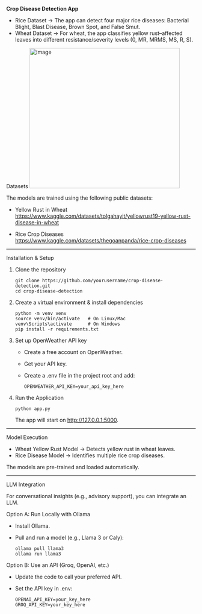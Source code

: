 **Crop Disease Detection App**

* Rice Dataset → The app can detect four major rice diseases:
Bacterial Blight, Blast Disease, Brown Spot, and False Smut.
* Wheat Dataset → For wheat, the app classifies yellow rust–affected leaves into different resistance/severity levels (0, MR, MRMS, MS, R, S).

Datasets
<img width="399" height="372" alt="image" src="https://github.com/user-attachments/assets/10c5d26d-cbd7-4efb-ae09-069504ffc55f" />

The models are trained using the following public datasets:

-   Yellow Rust in Wheat
    https://www.kaggle.com/datasets/tolgahayit/yellowrust19-yellow-rust-disease-in-wheat

-   Rice Crop Diseases
    https://www.kaggle.com/datasets/thegoanpanda/rice-crop-diseases

------------------------------------------------------------------------

Installation & Setup

1.  Clone the repository

        git clone https://github.com/yourusername/crop-disease-detection.git
        cd crop-disease-detection

2.  Create a virtual environment & install dependencies

        python -m venv venv
        source venv/bin/activate   # On Linux/Mac
        venv\Scripts\activate      # On Windows
        pip install -r requirements.txt

3.  Set up OpenWeather API key

    -   Create a free account on OpenWeather.

    -   Get your API key.

    -   Create a .env file in the project root and add:

            OPENWEATHER_API_KEY=your_api_key_here

4.  Run the Application

        python app.py

    The app will start on http://127.0.0.1:5000.

------------------------------------------------------------------------

Model Execution

-   Wheat Yellow Rust Model → Detects yellow rust in wheat leaves.
-   Rice Disease Model → Identifies multiple rice crop diseases.

The models are pre-trained and loaded automatically.

------------------------------------------------------------------------

LLM Integration 

For conversational insights (e.g., advisory support), you can integrate
an LLM.

Option A: Run Locally with Ollama

-   Install Ollama.

-   Pull and run a model (e.g., Llama 3 or Caly):

        ollama pull llama3
        ollama run llama3

Option B: Use an API (Groq, OpenAI, etc.)

-   Update the code to call your preferred API.

-   Set the API key in .env:

        OPENAI_API_KEY=your_key_here
        GROQ_API_KEY=your_key_here

